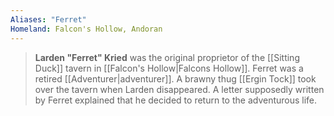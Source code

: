 ```yaml
---
Aliases: "Ferret"
Homeland: Falcon's Hollow, Andoran
---
```


> **Larden "Ferret" Kried** was the original proprietor of the [[Sitting Duck]] tavern in [[Falcon's Hollow|Falcons Hollow]]. Ferret was a retired [[Adventurer|adventurer]]. A brawny thug [[Ergin Tock]] took over the tavern when Larden disappeared. A letter supposedly written by Ferret explained that he decided to return to the adventurous life.








